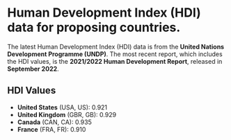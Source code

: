 # Human Development Index (HDI) data for proposing countries.  

The latest Human Development Index (HDI) data is from the **United Nations Development Programme (UNDP)**. The most recent report, which includes the HDI values, is the **2021/2022 Human Development Report**, released in **September 2022**.
 

## HDI Values 

*   **United States** (USA, US): 0.921
*   **United Kingdom** (GBR, GB): 0.929
*   **Canada** (CAN, CA): 0.935
*   **France** (FRA, FR): 0.910
